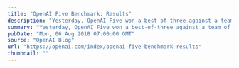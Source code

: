```yaml
---
title: "OpenAI Five Benchmark: Results"
description: "Yesterday, OpenAI Five won a best-of-three against a team of 99.95th percentile Dota players: Blitz, Cap, Fogged, Merlini, and MoonMeander—four of whom have played Dota professionally—in front of a live audience and 100,000 concurrent livestream viewers."
summary: "Yesterday, OpenAI Five won a best-of-three against a team of 99.95th percentile Dota players: Blitz, Cap, Fogged, Merlini, and MoonMeander—four of whom have played Dota professionally—in front of a live audience and 100,000 concurrent livestream viewers."
pubDate: "Mon, 06 Aug 2018 07:00:00 GMT"
source: "OpenAI Blog"
url: "https://openai.com/index/openai-five-benchmark-results"
thumbnail: ""
---
```


